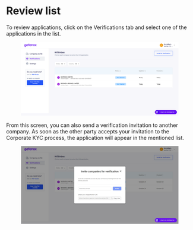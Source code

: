 # Review list

To review applications, click on the Verifications tab and select one of the applications in the list.

<figure><img src="../../docs/Images/applic.png" alt=""><figcaption></figcaption></figure>

From this screen, you can also send a verification invitation to another company. As soon as the other party accepts your invitation to the Corporate KYC process, the application will appear in the mentioned list.

<figure><img src="../../docs/Images/appli_invitation.png" alt=""><figcaption></figcaption></figure>
